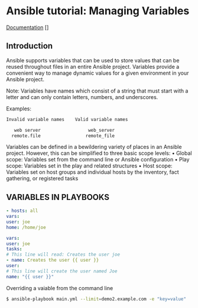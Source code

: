 # Ansible tutorial: Managing Variables

[Documentation](http://docs.ansible.com/ansible/playbooks_variables.html)
[]

## Introduction

Ansible supports variables that can be used to store values that can be reused throughout files in
an entire Ansible project.
Variables provide a convenient way to manage dynamic values for a given environment in your
Ansible project. 

Note: Variables have names which consist of a string that must start with a letter and can only contain
letters, numbers, and underscores.

Examples:
```bash
Invalid variable names    Valid variable names

   web server                  web_server
  remote.file                 remote_file
```

Variables can be defined in a bewildering variety of places in an Ansible project. However, this can
be simplified to three basic scope levels:
• Global scope: Variables set from the command line or Ansible configuration
• Play scope: Variables set in the play and related structures
• Host scope: Variables set on host groups and individual hosts by the inventory, fact gathering, or
registered tasks

## VARIABLES IN PLAYBOOKS

```yaml
- hosts: all
vars:
user: joe
home: /home/joe
```

```yaml
vars:
user: joe
tasks:
# This line will read: Creates the user joe
- name: Creates the user {{ user }}
user:
# This line will create the user named Joe
name: "{{ user }}"
```

Overriding a vaiable from the command line
```bash
$ ansible-playbook main.yml --limit=demo2.example.com -e "key=value"
```
